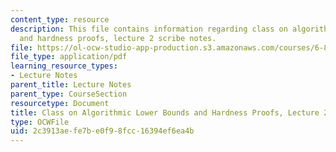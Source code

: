```yaml
---
content_type: resource
description: This file contains information regarding class on algorithmic lower bounds
  and hardness proofs, lecture 2 scribe notes.
file: https://ol-ocw-studio-app-production.s3.amazonaws.com/courses/6-890-algorithmic-lower-bounds-fun-with-hardness-proofs-fall-2014/2c3913aefe7be0f98fcc16394ef6ea4b_MIT6_890F14_Lec2.pdf
file_type: application/pdf
learning_resource_types:
- Lecture Notes
parent_title: Lecture Notes
parent_type: CourseSection
resourcetype: Document
title: Class on Algorithmic Lower Bounds and Hardness Proofs, Lecture 2 Scribe Notes
type: OCWFile
uid: 2c3913ae-fe7b-e0f9-8fcc-16394ef6ea4b
---
```

